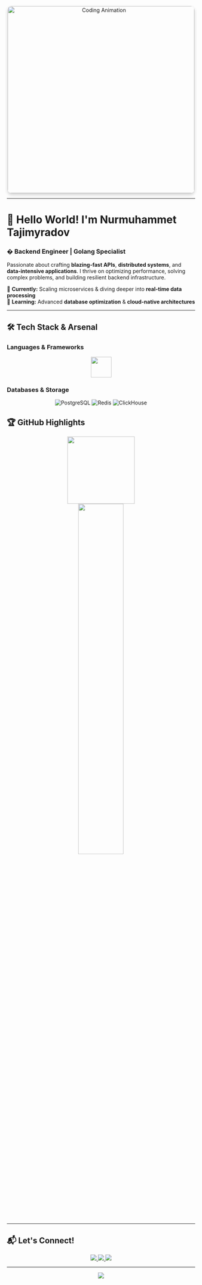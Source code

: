 <div align="center">
  <img src="https://media.giphy.com/media/SWoSkN6DxTszqIKEqv/giphy.gif" alt="Coding Animation" width="500" style="border-radius: 10px; box-shadow: 0 4px 8px rgba(0, 0, 0, 0.2);">
</div>

---

# 👋 Hello World! I'm **Nurmuhammet Tajimyradov**

### � Backend Engineer | **Golang** Specialist

Passionate about crafting **blazing-fast APIs**, **distributed systems**, and **data-intensive applications**. I thrive
on optimizing performance, solving complex problems, and building resilient backend infrastructure.

🔭 **Currently:** Scaling microservices & diving deeper into **real-time data processing**  
🌱 **Learning:** Advanced **database optimization** & **cloud-native architectures**

---

## 🛠️ **Tech Stack & Arsenal**

### **Languages & Frameworks**

<div align="center">
  <img src="https://skillicons.dev/icons?i=go,postgresql,redis,docker,git,javascript,cpp,linux,nginx,graphql" height="55" />
</div>

### **Databases & Storage**

<div align="center">

![PostgreSQL](https://img.shields.io/badge/PostgreSQL-4169E1?style=flat-square&logo=postgresql&logoColor=white)
![Redis](https://img.shields.io/badge/Redis-%23DD0031.svg?style=flat-square&logo=redis&logoColor=white)
![ClickHouse](https://img.shields.io/badge/ClickHouse-FFCC00?style=flat-square&logo=clickhouse&logoColor=black)

</div>


## 🏆 **GitHub Highlights**

<div align="center">
  <a href="https://github.com/tajimyradov">
   <img height="180em" src="https://github-readme-stats.vercel.app/api/top-langs/?username=tajimyradov&layout=compact&theme=radical&hide_border=true" />
  </a>
</div>

<div align="center">
  <img src="https://github-readme-streak-stats.herokuapp.com/?user=tajimyradov&theme=radical&hide_border=true&fire=DD2727&ring=DD2727" width="49%" />

</div>

---

## 📬 **Let's Connect!**

<div align="center">
  <a href="mailto:tajimyradow12345@gmail.com">
    <img src="https://img.shields.io/badge/Gmail-D14836?style=for-the-badge&logo=gmail&logoColor=white" />
  </a>
  <a href="https://www.linkedin.com/in/tajimyradov/">
    <img src="https://img.shields.io/badge/LinkedIn-0A66C2?style=for-the-badge&logo=linkedin&logoColor=white" />
  </a>
  <a href="https://www.instagram.com/tajimyradov/">
    <img src="https://img.shields.io/badge/Instagram-E4405F?style=for-the-badge&logo=instagram&logoColor=white" />
  </a>
</div>

---

<div align="center">
  <img src="https://readme-typing-svg.herokuapp.com/?lines=Building+the+future,+one+commit+at+a+time;Performance+first,+scalability+always;Open+to+collaborate+on+exciting+projects!&center=true&width=600&height=50&fontsize=18&color=DD2727&vCenter=true">
</div>